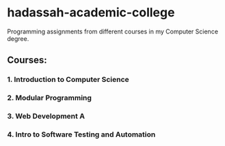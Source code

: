 # hadassah-academic-college

Programming assignments from different courses in my Computer Science degree.

## Courses:

### 1. Introduction to Computer Science

### 2. Modular Programming

### 3. Web Development A

### 4. Intro to Software Testing and Automation
